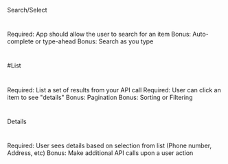 Search/Select
#
Required: App should allow the user to search for an item
Bonus: Auto-complete or type-ahead
Bonus: Search as you type
#
#List
#
Required: List a set of results from your API call
Required: User can click an item to see "details"
Bonus: Pagination
Bonus: Sorting or Filtering
#
Details
#
Required: User sees details based on selection from list (Phone number, Address, etc)
Bonus: Make additional API calls upon a user action
#
#
#

